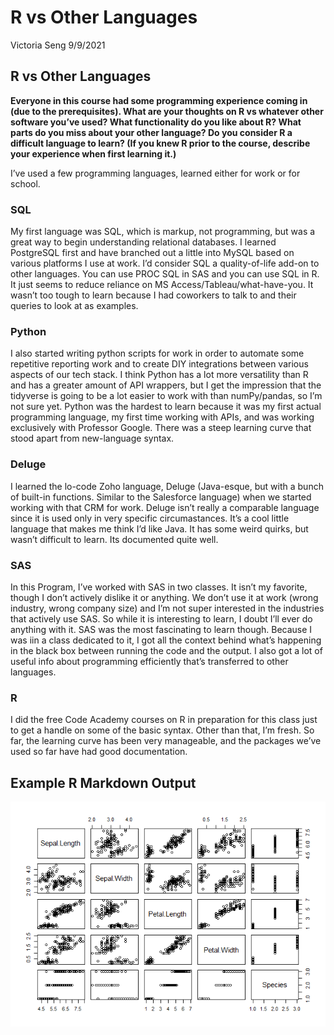 R vs Other Languages
================
Victoria Seng
9/9/2021

## R vs Other Languages

**Everyone in this course had some programming experience coming in (due
to the prerequisites). What are your thoughts on R vs whatever other
software you’ve used? What functionality do you like about R? What parts
do you miss about your other language? Do you consider R a difficult
language to learn? (If you knew R prior to the course, describe your
experience when first learning it.)**

I’ve used a few programming languages, learned either for work or for
school.

### SQL

My first language was SQL, which is markup, not programming, but was a
great way to begin understanding relational databases. I learned
PostgreSQL first and have branched out a little into MySQL based on
various platforms I use at work. I’d consider SQL a quality-of-life
add-on to other languages. You can use PROC SQL in SAS and you can use
SQL in R. It just seems to reduce reliance on MS
Access/Tableau/what-have-you. It wasn’t too tough to learn because I had
coworkers to talk to and their queries to look at as examples.

### Python

I also started writing python scripts for work in order to automate some
repetitive reporting work and to create DIY integrations between various
aspects of our tech stack. I think Python has a lot more versatility
than R and has a greater amount of API wrappers, but I get the
impression that the tidyverse is going to be a lot easier to work with
than numPy/pandas, so I’m not sure yet. Python was the hardest to learn
because it was my first actual programming language, my first time
working with APIs, and was working exclusively with Professor Google.
There was a steep learning curve that stood apart from new-language
syntax.

### Deluge

I learned the lo-code Zoho language, Deluge (Java-esque, but with a
bunch of built-in functions. Similar to the Salesforce language) when we
started working with that CRM for work. Deluge isn’t really a comparable
language since it is used only in very specific circumastances. It’s a
cool little language that makes me think I’d like Java. It has some
weird quirks, but wasn’t difficult to learn. Its documented quite well.

### SAS

In this Program, I’ve worked with SAS in two classes. It isn’t my
favorite, though I don’t actively dislike it or anything. We don’t use
it at work (wrong industry, wrong company size) and I’m not super
interested in the industries that actively use SAS. So while it is
interesting to learn, I doubt I’ll ever do anything with it. SAS was the
most fascinating to learn though. Because I was iin a class dedicated to
it, I got all the context behind what’s happening in the black box
between running the code and the output. I also got a lot of useful info
about programming efficiently that’s transferred to other languages.

### R

I did the free Code Academy courses on R in preparation for this class
just to get a handle on some of the basic syntax. Other than that, I’m
fresh. So far, the learning curve has been very manageable, and the
packages we’ve used so far have had good documentation.

## Example R Markdown Output

![](../images/thePlot-1.png)<!-- -->
